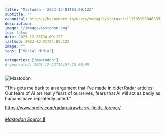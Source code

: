 ```yaml
---
title: "Mastodon - 2023-12-01T04:09:12Z"
subtitle: ""
canonical: https://hachyderm.io/users/mweagle/statuses/111503196346883174
description:
image: "/images/mastodon.png"
toc: false
date: 2023-12-01T04:09:12Z
lastmod: 2023-12-01T04:09:12Z
image: ""
tags: ["Social Media"]

categories: ["mastodon"]
# generated: 2024-12-22T19:57:25-08:00
---
```

![Mastodon](/images/mastodon.png)

<p>“This gets me back to an argument that I’ve made in older Radar articles: Our fears of AI are really fears of ourselves, fears that AI will act as badly as humans have repeatedly acted.”</p><p><a href="https://www.oreilly.com/radar/strawberry-fields-forever/" target="_blank" rel="nofollow noopener noreferrer" translate="no"><span class="invisible">https://www.</span><span class="ellipsis">oreilly.com/radar/strawberry-f</span><span class="invisible">ields-forever/</span></a></p>


###### [Mastodon Source 🐘](https://hachyderm.io/@mweagle/111503196346883174)

___
